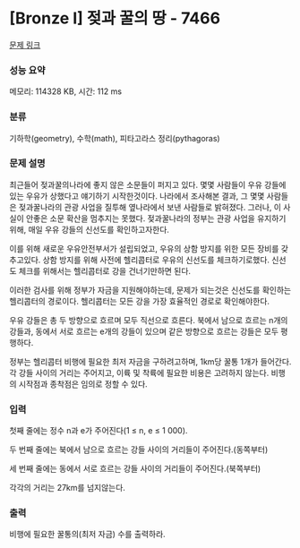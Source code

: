 # [Bronze I] 젖과 꿀의 땅 - 7466 

[문제 링크](https://www.acmicpc.net/problem/7466) 

### 성능 요약

메모리: 114328 KB, 시간: 112 ms

### 분류

기하학(geometry), 수학(math), 피타고라스 정리(pythagoras)

### 문제 설명

<p>최근들어 젖과꿀의나라에 좋지 않은 소문들이 퍼지고 있다. 몇몇 사람들이 우유 강들에 있는 우유가 상했다고 얘기하기 시작한것이다. 나라에서 조사해본 결과, 그 몇몇 사람들은 젖과꿀나라의 관광 사업을 질투해 옆나라에서 보낸 사람들로 밝혀졌다. 그러나, 이 사실이 안좋은 소문 확산을 멈추지는 못했다. 젖과꿀나라의 정부는 관광 사업을 유지하기 위해, 매일 우유 강들의 신선도를 확인하고자한다.</p>

<p>이를 위해 새로운 우유안전부서가 설립되었고, 우유의 상함 방지를 위한 모든 장비를 갖추고있다. 상함 방지를 위해 사전에 헬리콥터로 우유의 신선도를 체크하기로했다. 신선도 체크를 위해서는 헬리콥터로 강을 건너기만하면 된다.</p>

<p>이러한 검사를 위해 정부가 자금을 지원해야하는데, 문제가 되는것은 신선도를 확인하는 헬리콥터의 경로이다. 헬리콥터는 모든 강을 가장 효율적인 경로로 확인해야한다.</p>

<p>우유 강들은 총 두 방향으로 흐르며 모두 직선으로 흐른다. 북에서 남으로 흐르는 n개의 강들과, 동에서 서로 흐르는 e개의 강들이 있으며 같은 방향으로 흐르는 강들은 모두 평행하다.</p>

<p>정부는 헬리콥터 비행에 필요한 최저 자금을 구하려고하며, 1km당 꿀통 1개가 들어간다. 각 강들 사이의 거리는 주어지고, 이륙 및 착륙에 필요한 비용은 고려하지 않는다. 비행의 시작점과 종착점은 임의로 정할 수 있다.</p>

### 입력 

 <p>첫째 줄에는 정수 n과 e가 주어진다(1 ≤ n, e ≤ 1 000).</p>

<p>두 번째 줄에는 북에서 남으로 흐르는 강들 사이의 거리들이 주어진다.(동쪽부터)</p>

<p>세 번째 줄에는 동에서 서로 흐르는 강들 사이의 거리들이 주어진다.(북쪽부터)</p>

<p>각각의 거리는 27km를 넘지않는다.</p>

### 출력 

 <p>비행에 필요한 꿀통의(최저 자금) 수를 출력하라.</p>

